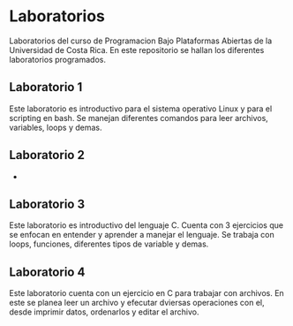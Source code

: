 # Laboratorios
Laboratorios del curso de Programacion Bajo Plataformas Abiertas de la Universidad de Costa Rica.
En este repositorio se hallan los diferentes laboratorios programados.

## Laboratorio 1

Este laboratorio es introductivo para el sistema operativo Linux y para el scripting en bash. Se manejan diferentes comandos para leer archivos, variables, loops
y demas. 

## Laboratorio 2

-

## Laboratorio 3

Este laboratorio es introductivo del lenguaje C. Cuenta con 3 ejercicios que se enfocan en entender y aprender a manejar el lenguaje. Se trabaja con loops, funciones, diferentes tipos de variable y demas.

## Laboratorio 4

Este laboratorio cuenta con un ejercicio en C para trabajar con archivos. En este se planea leer un archivo y efecutar dviersas operaciones con el, desde imprimir datos, ordenarlos y editar el archivo.
